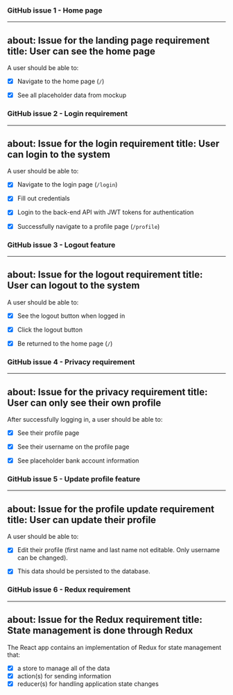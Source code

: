 ### GitHub issue 1 - Home page

---
about: Issue for the landing page requirement
title: User can see the home page
---

A user should be able to:

- [X] Navigate to the home page (`/`)
- [X] See all placeholder data from mockup


### GitHub issue 2 - Login requirement

---
about: Issue for the login requirement
title: User can login to the system
---

A user should be able to:

- [X] Navigate to the login page (`/login`)
- [X] Fill out credentials
- [X] Login to the back-end API with JWT tokens for authentication
- [X] Successfully navigate to a profile page (`/profile`)


### GitHub issue 3 - Logout feature

---
about: Issue for the logout requirement
title: User can logout to the system
---

A user should be able to:

- [X] See the logout button when logged in
- [X] Click the logout button
- [X] Be returned to the home page (`/`)


### GitHub issue 4 - Privacy requirement

---
about: Issue for the privacy requirement
title: User can only see their own profile
---

After successfully logging in, a user should be able to:

- [X] See their profile page
- [X] See their username on the profile page
- [X] See placeholder bank account information


### GitHub issue 5 - Update profile feature

---
about: Issue for the profile update requirement
title: User can update their profile
---

A user should be able to:

- [X] Edit their profile (first name and last name not editable. Only username can be changed). 
- [X] This data should be persisted to the database.


### GitHub issue 6 - Redux requirement

---
about: Issue for the Redux requirement
title: State management is done through Redux
---

The React app contains an implementation of Redux for state management that:

- [X] a store to manage all of the data
- [X] action(s) for sending information
- [X] reducer(s) for handling application state changes